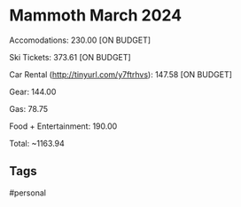 # Mammoth March 2024

Accomodations: 230.00 [ON BUDGET]

Ski Tickets: 373.61 [ON BUDGET]

Car Rental (http://tinyurl.com/y7ftrhvs): 147.58 [ON BUDGET]

Gear: 144.00

Gas: 78.75

Food + Entertainment: 190.00

Total: ~1163.94

## Tags
#personal
